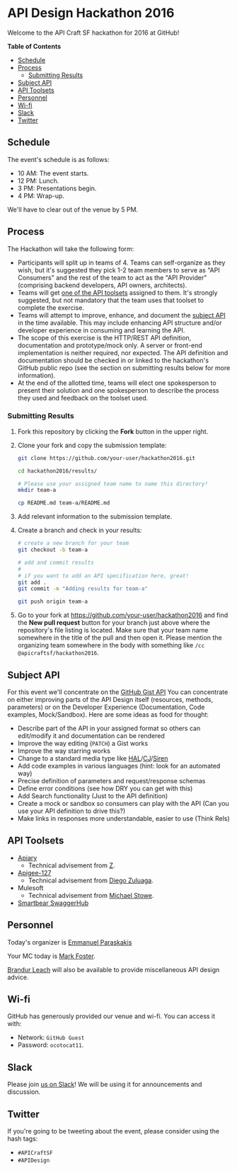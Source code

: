 # API Design Hackathon 2016

Welcome to the API Craft SF hackathon for 2016 at GitHub!

**Table of Contents**

* [Schedule](#schedule)
* [Process](#process)
    * [Submitting Results](#submitting-results)
* [Subject API](#subject-api)
* [API Toolsets](#api-toolsets)
* [Personnel](#personnel)
* [Wi-fi](#wi-fi)
* [Slack](#slack)
* [Twitter](#twitter)

## Schedule

The event's schedule is as follows:

* 10 AM: The event starts.
* 12 PM: Lunch.
* 3 PM: Presentations begin.
* 4 PM: Wrap-up.

We'll have to clear out of the venue by 5 PM.

## Process

The Hackathon will take the following form:

* Participants will split up in teams of 4. Teams can self-organize as they
  wish, but it's suggested they pick 1-2 team members to serve as "API
  Consumers" and the rest of the team to act as the "API Provider" (comprising
  backend developers, API owners, architects).
* Teams will get [one of the API toolsets](#api-toolsets) assigned to them.
  It's strongly suggested, but not mandatory that the team uses that toolset to
  complete the exercise.
* Teams will attempt to improve, enhance, and document the [subject API](#subject-api) in the
  time available. This may include enhancing API structure and/or developer
  experience in consuming and learning the API.
* The scope of this exercise is the HTTP/REST API definition, documentation and
  prototype/mock only. A server or front-end implementation is neither
  required, nor expected. The API definition and documentation should be
  checked in or linked to the hackathon's GitHub public repo (see the section
  on submitting results below for more information).
* At the end of the allotted time, teams will elect one spokesperson to present
  their solution and one spokesperson to describe the process they used and
  feedback on the toolset used.

### Submitting Results

1. Fork this repository by clicking the **Fork** button in the upper right.
2. Clone your fork and copy the submission template:

    ``` sh
    git clone https://github.com/your-user/hackathon2016.git

    cd hackathon2016/results/

    # Please use your assigned team name to name this directory!
    mkdir team-a

    cp README.md team-a/README.md
    ```

3. Add relevant information to the submission template.
4. Create a branch and check in your results:

    ``` sh
    # create a new branch for your team
    git checkout -b team-a

    # add and commit results
    #
    # if you want to add an API specification here, great!
    git add .
    git commit -m "Adding results for team-a"

    git push origin team-a
    ```

5. Go to your fork at https://github.com/your-user/hackathon2016 and find the
   **New pull request** button for your branch just above where the
   repository's file listing is located. Make sure that your team name
   somewhere in the title of the pull and then open it. Please mention the
   organizing team somewhere in the body with something like `/cc
   @apicraftsf/hackathon2016`.

## Subject API
For this event we'll concentrate on the [GitHub Gist API](https://developer.github.com/v3/gists/)
You can concentrate on either improving parts of the API Design itself (resources, methods, parameters) or on the Developer Experience (Documentation, Code examples, Mock/Sandbox).
Here are some ideas as food for thought:
* Describe part of the API in your assigned format so others can edit/modify it and documentation can be rendered
* Improve the way editing (`PATCH`) a Gist works
* Improve the way starring works
* Change to a standard media type like [HAL](http://stateless.co/hal_specification.html)/[CJ](http://amundsen.com/media-types/collection/)/[Siren](https://github.com/kevinswiber/siren)
* Add code examples in various languages (hint: look for an automated way)
* Precise definition of parameters and request/response schemas
* Define error conditions (see how DRY you can get with this)
* Add Search functionality (Just to the API definition)
* Create a mock or sandbox so consumers can play with the API (Can you use your API definition to drive this?)
* Make links in responses more understandable, easier to use (Think Rels)

## API Toolsets

* [Apiary](https://apiary.io/)
    * Technical advisement from [Z](https://github.com/zdne).
* [Apigee-127](https://github.com/swagger-api/swagger-node)
    * Technical advisement from [Diego Zuluaga](https://github.com/dzuluaga).
* Mulesoft
    * Technical advisement from [Michael Stowe](https://github.com/mikestowe).
* [Smartbear SwaggerHub](https://swaggerhub.com/)

## Personnel

Today's organizer is [Emmanuel Paraskakis](https://github.com/paraskakis)

Your MC today is [Mark Foster](https://github.com/fosrias).

[Brandur Leach](https://github.com/brandur) will also be available to provide
miscellaneous API design advice.

## Wi-fi

GitHub has generously provided our venue and wi-fi. You can access it with:

* Network: `GitHub Guest`
* Password: `ocotocat11`.

## Slack

Please join [us on Slack](http://apicraftsf.slack.com/)! We will be using it
for announcements and discussion.

## Twitter

If you're going to be tweeting about the event, please consider using the hash
tags:

* `#APICraftSF`
* `#APIDesign`
